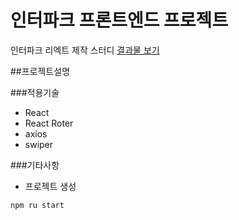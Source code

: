 # 인터파크 프론트엔드 프로젝트
인터파크 리엑트 제작 스터디
[결과물 보기](https://)

##프로젝트설명

###적용기술
- React
- React Roter
- axios
- swiper

###기타사항
- 프로젝트 생성
``` js
npm ru start
```